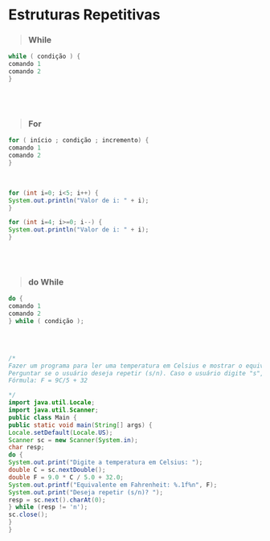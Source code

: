 # **Estruturas Repetitivas**

> ### **While**

```java
while ( condição ) {
comando 1
comando 2
}
```
<br>
<br>

> ### **For**

```java
for ( início ; condição ; incremento) {
comando 1
comando 2
}
```
<br>

```java
for (int i=0; i<5; i++) {
System.out.println("Valor de i: " + i);
}

for (int i=4; i>=0; i--) {
System.out.println("Valor de i: " + i);
}
```
<br>
<br>

> ### **do While**

```java
do {
comando 1
comando 2
} while ( condição );

```
<br>



```java

/*
Fazer um programa para ler uma temperatura em Celsius e mostrar o equivalente em Fahrenheit. 
Perguntar se o usuário deseja repetir (s/n). Caso o usuário digite "s", repetir o programa.
Fórmula: F = 9C/5 + 32

*/
import java.util.Locale;
import java.util.Scanner;
public class Main {
public static void main(String[] args) {
Locale.setDefault(Locale.US);
Scanner sc = new Scanner(System.in);
char resp;
do {
System.out.print("Digite a temperatura em Celsius: ");
double C = sc.nextDouble();
double F = 9.0 * C / 5.0 + 32.0;
System.out.printf("Equivalente em Fahrenheit: %.1f%n", F);
System.out.print("Deseja repetir (s/n)? ");
resp = sc.next().charAt(0);
} while (resp != 'n');
sc.close();
}
}
```
